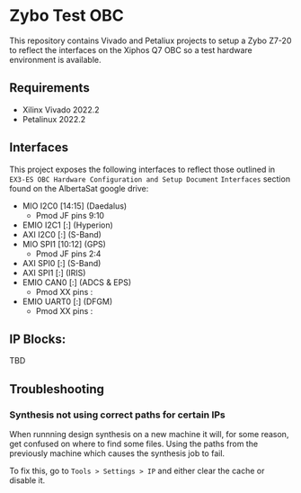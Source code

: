 # Zybo Test OBC

This repository contains Vivado and Petaliux projects to setup a Zybo Z7-20 to reflect the interfaces on the Xiphos Q7 OBC so a test hardware environment is available.

## Requirements

- Xilinx Vivado 2022.2
- Petalinux 2022.2

## Interfaces

This project exposes the following interfaces to reflect those outlined in `EX3-ES OBC Hardware Configuration and Setup Document` `Interfaces` section found on the AlbertaSat google drive:

- MIO I2C0 [14:15] (Daedalus)
	- Pmod JF pins 9:10
- EMIO I2C1 [:] (Hyperion)
- AXI I2C0 [:] (S-Band)
- MIO SPI1 [10:12] (GPS)
	- Pmod JF pins 2:4
- AXI SPI0 [:] (S-Band)
- AXI SPI1 [:] (IRIS)
- EMIO CAN0 [:] (ADCS & EPS)
	- Pmod XX pins :
- EMIO UART0 [:] (DFGM)
	- Pmod XX pins :

## IP Blocks:

TBD

## Troubleshooting

### Synthesis not using correct paths for certain IPs

When runnning design synthesis on a new machine it will, for some reason, get confused on where to find some files. Using the paths from the previously machine which causes the synthesis job to fail. 

To fix this, go to `Tools > Settings > IP` and either clear the cache or disable it.
